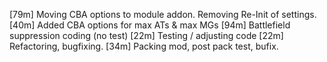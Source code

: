 [79m] Moving CBA options to module addon. Removing Re-Init of settings.
[40m] Added CBA options for max ATs & max MGs
[94m] Battlefield suppression coding (no test)
[22m] Testing / adjusting code
[22m] Refactoring, bugfixing.
[34m] Packing mod, post pack test, bufix.
